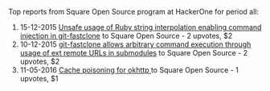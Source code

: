 Top reports from Square Open Source program at HackerOne for period all:

1. 15-12-2015 [Unsafe usage of Ruby string interpolation enabling command injection in git-fastclone](https://hackerone.com/reports/105190) to Square Open Source - 2 upvotes, $2
2. 10-12-2015 [git-fastclone allows arbitrary command execution through usage of ext remote URLs in submodules](https://hackerone.com/reports/104465) to Square Open Source - 2 upvotes, $2
3. 11-05-2016 [Cache poisoning for okhttp ](https://hackerone.com/reports/137756) to Square Open Source - 1 upvotes, $1
